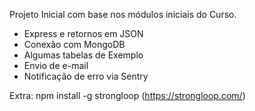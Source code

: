 Projeto Inicial com base nos módulos iniciais do Curso.

- Express e retornos em JSON
- Conexão com MongoDB
- Algumas tabelas de Exemplo
- Envio de e-mail
- Notificação de erro via Sentry

Extra:
npm install -g strongloop (https://strongloop.com/)
